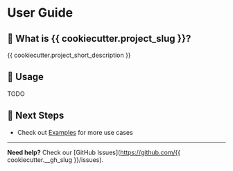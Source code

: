 # User Guide

## 🎯 What is {{ cookiecutter.project_slug }}?

{{ cookiecutter.project_short_description }}

## 📖 Usage

TODO

## 🔗 Next Steps

- Check out [Examples](examples.md) for more use cases

---

**Need help?** Check our [GitHub Issues](https://github.com/{{ cookiecutter.__gh_slug }}/issues).

